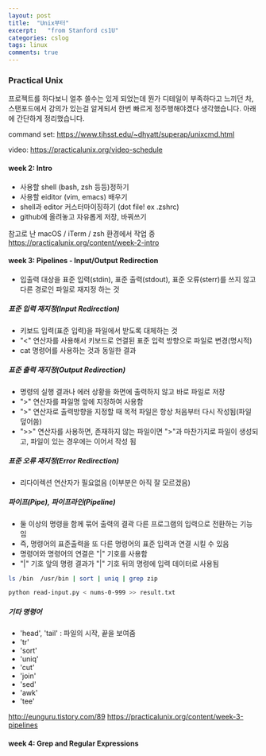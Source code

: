 ```yaml
---
layout: post
title:  "Unix부터"
excerpt:   "from Stanford cs1U"
categories: cslog
tags: linux
comments: true
---
```


### Practical Unix
프로젝트를 하다보니 얼추 쓸수는 있게 되었는데 뭔가 디테일이 부족하다고 느끼던 차, 스탠포드에서 강의가 있는걸 알게되서 한번 빠르게 정주행해야곘다 생각했습니다. 아래에 간단하게 정리했습니다.

command set: https://www.tjhsst.edu/~dhyatt/superap/unixcmd.html

video:
https://practicalunix.org/video-schedule

#### week 2: Intro
- 사용할 shell (bash, zsh 등등)정하기
- 사용할 eiditor (vim, emacs) 배우기
- shell과 editor 커스터마이징하기 (dot file! ex .zshrc)
- github에 올려놓고 자유롭게 저장, 바꿔쓰기

참고로 난 macOS / iTerm / zsh 환경에서 작업 중
https://practicalunix.org/content/week-2-intro

#### week 3: Pipelines - Input/Output Redirection
- 입출력 대상을 표준 입력(stdin), 표준 출력(stdout), 표준 오류(sterr)를 쓰지 않고 다른 경로인 파일로 재지정 하는 것

##### 표준 입력 재지정(Input Redirection)
- 키보드 입력(표준 입력)을 파일에서 받도록 대체하는 것
- "<" 연산자를 사용해서 키보드로 연결된 표준 입력 방향으로 파일로 변경(명시적)
- cat 명령어를 사용하는 것과 동일한 결과


##### 표준 출력 재지정(Output Redirection)
- 명령의 실행 결과나 에러 상황을 화면에 출력하지 않고 바로 파일로 저장
- ">" 연산자를 파일명 앞에 지정하여 사용함
- ">" 연산자로 출력방향을 지정할 때 목적 파일은 항상 처음부터 다시 작성됨(파일 덮어씀)
- ">>" 연산자를 사용하면, 존재하지 않는 파일이면 ">"과 마찬가지로 파일이 생성되고, 파일이 있는 경우에는 이어서 작성 됨


##### 표준 오류 재지정(Error Redirection)
- 리다이렉션 연산자가 필요없음 (이부분은 아직 잘 모르겠음)

##### 파이프(Pipe), 파이프라인(Pipeline)
- 둘 이상의 명령을 함께 묶어 출력의 결곽 다른 프로그램의 입력으로 전환하는 기능임
- 즉, 명령어의 표준출력을 또 다른 명령어의 표준 입력과 연결 시킬 수 있음
- 명령어와 명령어의 연결은 "|" 기호를 사용함
- "|" 기호 앞의 명령 결과가 "|" 기호 뒤의 명령에 입력 데이터로 사용됨

```bash
ls /bin  /usr/bin | sort | uniq | grep zip
```
```bash
python read-input.py < nums-0-999 >> result.txt
```

##### 기타 명령어
- 'head', 'tail' : 파일의 시작, 끝을 보여줌
- 'tr'
- 'sort'
- 'uniq'
- 'cut'
- 'join'
- 'sed'
- 'awk'
- 'tee'


http://eunguru.tistory.com/89
https://practicalunix.org/content/week-3-pipelines

#### week 4: Grep and Regular Expressions
